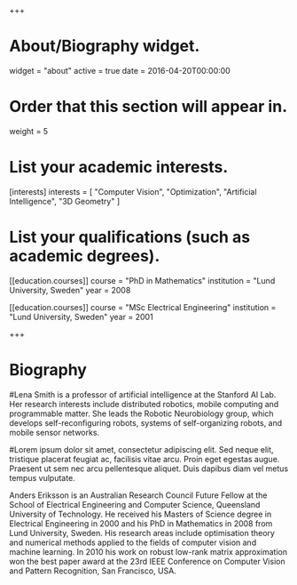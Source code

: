 +++
# About/Biography widget.
widget = "about"
active = true
date = 2016-04-20T00:00:00

# Order that this section will appear in.
weight = 5

# List your academic interests.
[interests]
  interests = [
    "Computer Vision",
	"Optimization",
    "Artificial Intelligence",
	"3D Geometry"
  ]

# List your qualifications (such as academic degrees).
[[education.courses]]
  course = "PhD in Mathematics"
  institution = "Lund University, Sweden"
  year = 2008

[[education.courses]]
  course = "MSc Electrical Engineering"
  institution = "Lund University, Sweden"
  year = 2001
 
+++

# Biography

#Lena Smith is a professor of artificial intelligence at the Stanford AI Lab. Her research interests include distributed robotics, mobile computing and programmable matter. She leads the Robotic Neurobiology group, which develops self-reconfiguring robots, systems of self-organizing robots, and mobile sensor networks.

#Lorem ipsum dolor sit amet, consectetur adipiscing elit. Sed neque elit, tristique placerat feugiat ac, facilisis vitae arcu. Proin eget egestas augue. Praesent ut sem nec arcu pellentesque aliquet. Duis dapibus diam vel metus tempus vulputate. 


Anders Eriksson is an Australian Research Council Future Fellow at the School of Electrical Engineering and Computer Science, Queensland University of Technology. 
He received his Masters of Science degree in Electrical Engineering in 2000 and his PhD in Mathematics in 2008 from Lund University, Sweden. His research areas include 
optimisation theory and numerical methods applied to the fields of computer vision and machine learning. 
In 2010 his work on robust low-rank matrix approximation won the best paper award at the 23rd IEEE Conference on Computer Vision and Pattern Recognition, San Francisco, USA. 

